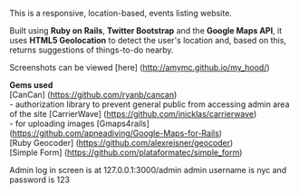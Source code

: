 This is a responsive, location-based, events listing website. 

Built using **Ruby on Rails**, **Twitter Bootstrap** and the **Google Maps API**, it uses **HTML5 Geolocation** to detect the user's location and, based on this, returns suggestions of things-to-do nearby. 

Screenshots can be viewed [here] (http://amymc.github.io/my_hood/)

**Gems used**<br/>
[CanCan] (https://github.com/ryanb/cancan) <br/> - authorization library to prevent general public from accessing admin area of the site
[CarrierWave] (https://github.com/jnicklas/carrierwave) <br/> - for uploading images
[Gmaps4rails] (https://github.com/apneadiving/Google-Maps-for-Rails) <br/>
[Ruby Geocoder] (https://github.com/alexreisner/geocoder) <br/>
[Simple Form] (https://github.com/plataformatec/simple_form)


Admin log in screen is at 127.0.0.1:3000/admin
admin username is nyc and password is 123

